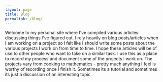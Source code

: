 ```yaml
---
layout: page
title: Blog
permalink: /blog/
---
```


Welcome to my personal site where I've compiled various articles discussing things I've figured out. I rely heavily on blog posts/articles when I am working on a project
so I felt like I should write some posts about the various projects I work on from time to time. I hope these articles will be of use to other people who want to take on 
a similar task. I use this as a place to record my process and document some of
the projects I work on. The projects vary from cooking to mathematics - pretty much anything I feel is worthy of recording once I finish it. Sometimes its a tutorial
and sometimes its just a discussion of an interesting topic. 

